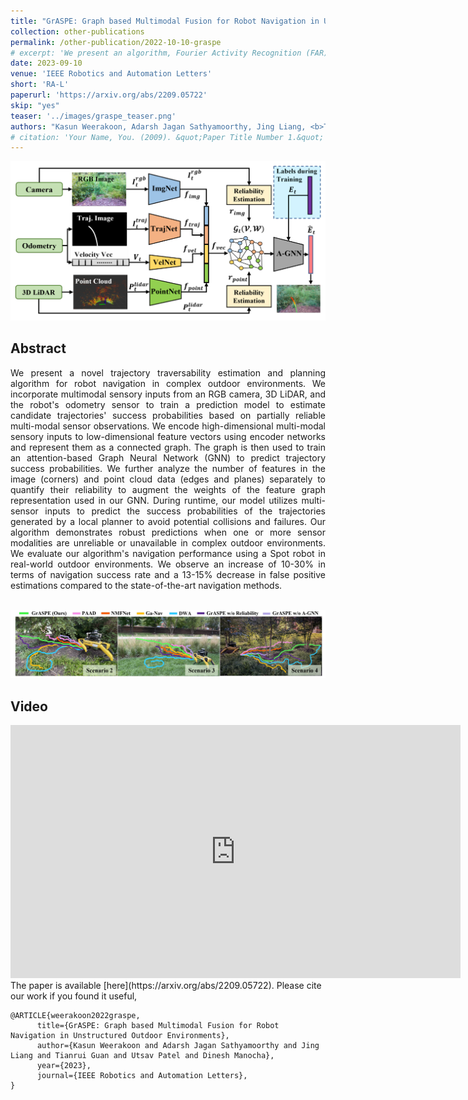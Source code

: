 ```yaml
---
title: "GrASPE: Graph based Multimodal Fusion for Robot Navigation in Unstructured Outdoor Environments"
collection: other-publications
permalink: /other-publication/2022-10-10-graspe
# excerpt: 'We present an algorithm, Fourier Activity Recognition (FAR), for UAV video activity recognition. Our formulation uses a novel Fourier object disentanglement method to innately separate out the human agent (which is typically small) from the background. Our disentanglement technique operates in the frequency domain to characterize the extent of temporal change of spatial pixels, and exploits convolution-multiplication properties of Fourier transform to map this representation to the corresponding object-background entangled features obtained from the network. To encapsulate contextual information and long-range space-time dependencies, we present a novel Fourier Attention algorithm, which emulates the benefits of self-attention by modeling the weighted outer product in the frequency domain. Our Fourier attention formulation uses much fewer computations than self-attention. We have evaluated our approach on multiple UAV datasets including UAV Human RGB, UAV Human Night, Drone Action, and NEC Drone. We demonstrate a relative improvement of 8.02% - 38.69% in top-1 accuracy and up to 3 times faster over prior works.'
date: 2023-09-10
venue: 'IEEE Robotics and Automation Letters'
short: 'RA-L'
paperurl: 'https://arxiv.org/abs/2209.05722'
skip: "yes"
teaser: '../images/graspe_teaser.png'
authors: "Kasun Weerakoon, Adarsh Jagan Sathyamoorthy, Jing Liang, <b>Tianrui Guan</b>, Utsav Patel, Dinesh Manocha"
# citation: 'Your Name, You. (2009). &quot;Paper Title Number 1.&quot; <i>Journal 1</i>. 1(1).'
---
```


<p style="text-align:center;">
<img src="../images/graspe_net.png" width="600">
</p>

## Abstract

<div style="text-align: justify"> We present a novel trajectory traversability estimation and planning algorithm for robot navigation in complex outdoor environments. We incorporate multimodal sensory inputs from an RGB camera, 3D LiDAR, and the robot's odometry sensor to train a prediction model to estimate candidate trajectories' success probabilities based on partially reliable multi-modal sensor observations. We encode high-dimensional multi-modal sensory inputs to low-dimensional feature vectors using encoder networks and represent them as a connected graph. The graph is then used to train an attention-based Graph Neural Network (GNN) to predict trajectory success probabilities. We further analyze the number of features in the image (corners) and point cloud data (edges and planes) separately to quantify their reliability to augment the weights of the feature graph representation used in our GNN. During runtime, our model utilizes multi-sensor inputs to predict the success probabilities of the trajectories generated by a local planner to avoid potential collisions and failures. Our algorithm demonstrates robust predictions when one or more sensor modalities are unreliable or unavailable in complex outdoor environments. We evaluate our algorithm's navigation performance using a Spot robot in real-world outdoor environments. We observe an increase of 10-30% in terms of navigation success rate and a 13-15% decrease in false positive estimations compared to the state-of-the-art navigation methods.
</div>

<br>

<p style="text-align:center;">
<img src="../images/graspe_vis.png" width="900">
</p>

## Video
<iframe width="720" height="405" src="https://www.youtube.com/embed/35hT8gokWhc" frameborder="0" allow="accelerometer; autoplay; encrypted-media; gyroscope; picture-in-picture" allowfullscreen></iframe>

<br>
The paper is available [here](https://arxiv.org/abs/2209.05722). Please cite our work if you found it useful,

```
@ARTICLE{weerakoon2022graspe,
      title={GrASPE: Graph based Multimodal Fusion for Robot Navigation in Unstructured Outdoor Environments}, 
      author={Kasun Weerakoon and Adarsh Jagan Sathyamoorthy and Jing Liang and Tianrui Guan and Utsav Patel and Dinesh Manocha},
      year={2023},
      journal={IEEE Robotics and Automation Letters}, 
}
```
